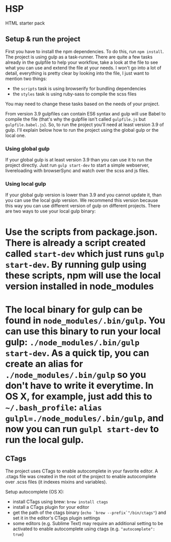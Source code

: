 HSP
=================

HTML starter pack

## Setup & run the project

First you have to install the npm dependencies. To do this, run `npm install`.
The project is using gulp as a task-runner. There are quite a few tasks already in the gulpfile to help your workflow, take a look at the file to see what you can use and extend the file at your needs. I won't go into a lot of detail, everything is pretty clear by looking into the file, I just want to mention two things:

  - the `scripts` task is using browserify for bundling dependencies
  - the `styles` task is using ruby-sass to compile the scss files

You may need to change these tasks based on the needs of your project.

From version 3.9 gulpfiles can contain ES6 syntax and gulp will use Babel to compile the file (that's why the gulpfile isn't called `gulpfile.js` but `gulpfile.babel.js`). So, to run the project you'll need at least version 3.9 of gulp. I'll explain below how to run the project using the global gulp or the local one.

### Using global gulp

If your global gulp is at least version 3.9 than you can use it to run the project directly. Just run `gulp start-dev` to start a simple webserver, livereloading with browserSync and watch over the scss and js files.

### Using local gulp

If your global gulp version is lower than 3.9 and you cannot update it, than you can use the local gulp version. We recommend this version because this way you can use different version of gulp on different projects. There are two ways to use your local gulp binary:

  # Use the scripts from package.json. There is already a script created called `start-dev` which just runs `gulp start-dev`. By running gulp using these scripts, npm will use the local version installed in node_modules
  # The local binary for gulp can be found in `node_modules/.bin/gulp`. You can use this binary to run your local gulp: `./node_modules/.bin/gulp start-dev`. As a quick tip, you can create an alias for `./node_modules/.bin/gulp` so you don't have to write it everytime. In OS X, for example, just add this to `~/.bash_profile`: `alias gulpl=./node_modules/.bin/gulp`, and now you can run `gulpl start-dev` to run the local gulp.

## CTags

The project uses CTags to enable autocomplete in your favorite editor. A .ctags file was created in the root of the project to enable autocomplete over .scss files (it indexes mixins and variables).

Setup autocomplete (OS X):
  * install CTags using brew: `brew install ctags`
  * install a CTags plugin for your editor
  * get the path of the ctags binary (``echo `brew --prefix`"/bin/ctags"``) and set it in the editor's CTags plugin settings
  * some editors (e.g. Sublime Text) may require an additional setting to be activated to enable autocomplete using ctags (e.g. `"autocomplete": true`)
